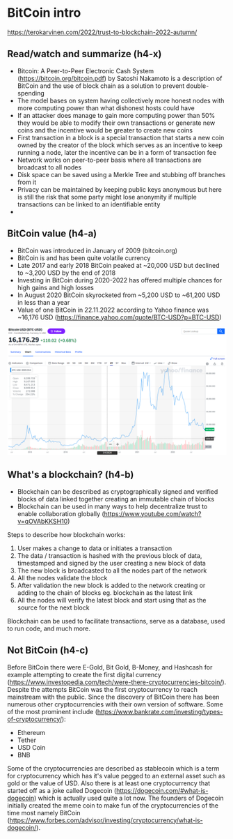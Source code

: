 # BitCoin intro
https://terokarvinen.com/2022/trust-to-blockchain-2022-autumn/

## Read/watch and summarize (h4-x)
+ Bitcoin: A Peer-to-Peer Electronic Cash System (https://bitcoin.org/bitcoin.pdf) by Satoshi Nakamoto is a description of BitCoin and the use of block chain as a solution to prevent double-spending
+ The model bases on system having collectively more honest nodes with more computing power than what dishonest hosts could have
+ If an attacker does manage to gain more computing power than 50% they would be able to modify their own transactions or generate new coins and the incentive would be greater to create new coins
+ First transaction in a block is a special transaction that starts a new coin owned by the creator of the block which serves as an incentive to keep running a node, later the incentive can be in a form of transaction fee
+ Network works on peer-to-peer basis where all transactions are broadcast to all nodes
+ Disk space can be saved using a Merkle Tree and stubbing off branches from it
+ Privacy can be maintained by keeping public keys anonymous but here is still the risk that some party might lose anonymity if multiple transactions can be linked to an identifiable entity
+

## BitCoin value (h4-a)
+ BitCoin was introduced in January of 2009 (bitcoin.org)
+ BitCoin is and has been quite volatile currency
+ Late 2017 and early 2018 BitCoin peaked at ~20,000 USD but declined to ~3,200 USD by the end of 2018
+ Investing in BitCoin during 2020-2022 has offered multiple chances for high gains and high losses
+ In August 2020 BitCoin skyrocketed from ~5,200 USD to ~61,200 USD in less than a year
+ Value of one BitCoin in 22.11.2022 according to Yahoo finance was ~16,176 USD (https://finance.yahoo.com/quote/BTC-USD?p=BTC-USD)

![BitCoin](./bitcoin.png)

## What's a blockchain? (h4-b)
+ Blockchain can be described as cryptographically signed and verified blocks of data linked together creating an immutable chain of blocks
+ Blockchain can be used in many ways to help decentralize trust to enable collaboration globally (https://www.youtube.com/watch?v=qOVAbKKSH10)

Steps to describe how blockchain works:
1. User makes a change to data or initiates a transaction
2. The data / transaction is hashed with the previous block of data, timestamped and signed by the user creating a new block of data
3. The new block is broadcasted to all the nodes part of the network
4. All the nodes validate the block
5. After validation the new block is added to the network creating or adding to the chain of blocks eg. blockchain as the latest link
6. All the nodes will verify the latest block and start using that as the source for the next block

Blockchain can be used to facilitate transactions, serve as a database, used to run code, and much more.

## Not BitCoin (h4-c)
Before BitCoin there were E-Gold, Bit Gold, B-Money, and Hashcash for example attempting to create the first digital currency (https://www.investopedia.com/tech/were-there-cryptocurrencies-bitcoin/). Despite the attempts BitCoin was the first cryptocurrency to reach mainstream with the public. Since the discovery of BitCoin there has been numerous other cryptocurrencies with their own version of software. Some of the most prominent include (https://www.bankrate.com/investing/types-of-cryptocurrency/):
+ Ethereum
+ Tether
+ USD Coin
+ BNB

Some of the cryptocurrencies are described as stablecoin which is a term for cryptocurrency which has it's value pegged to an external asset such as gold or the value of USD. Also there is at least one cryptocurrency that started off as a joke called Dogecoin (https://dogecoin.com/#what-is-dogecoin) which is actually used quite a lot now. The founders of Dogecoin initially created the meme coin to make fun of the cryptocurrencies of the time most namely BitCoin (https://www.forbes.com/advisor/investing/cryptocurrency/what-is-dogecoin/).
